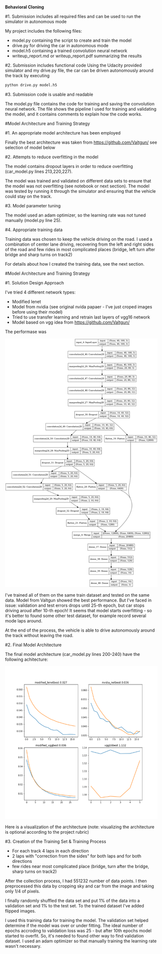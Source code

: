 **Behavioral Cloning** 

[//]: # (Image References)

[image1]: ./images/fitting.png "Visualization"
[image2]: ./images/model.png "Visualization"




#1. Submission includes all required files and can be used to run the simulator in autonomous mode

My project includes the following files:
* model.py containing the script to create and train the model
* drive.py for driving the car in autonomous mode
* model.h5 containing a trained convolution neural network 
* writeup_report.md or writeup_report.pdf summarizing the results

#2. Submission includes functional code
Using the Udacity provided simulator and my drive.py file, the car can be driven autonomously around the track by executing 
```sh
python drive.py model.h5
```

#3. Submission code is usable and readable

The model.py file contains the code for training and saving the convolution neural network. The file shows the pipeline I used for training and validating the model, and it contains comments to explain how the code works.

#Model Architecture and Training Strategy

#1. An appropriate model architecture has been employed

Finally the best architecture was taken from https://github.com/Valtgun/  see selection of model below


#2. Attempts to reduce overfitting in the model

The model contains dropout layers in order to reduce overfitting (car_model.py lines 213,220,227). 

The model was trained and validated on different data sets to ensure that the model was not overfitting (see notebook or next section). The model was tested by running it through the simulator and ensuring that the vehicle could stay on the track.

#3. Model parameter tuning

The model used an adam optimizer, so the learning rate was not tuned manually (model.py line 25).

#4. Appropriate training data

Training data was chosen to keep the vehicle driving on the road. I used a combination of center lane driving, recovering from the left and right sides of the road and few rides in most complicated places (bridge, left turn after bridge and sharp turns on track2)

For details about how I created the training data, see the next section. 

#Model Architecture and Training Strategy

#1. Solution Design Approach

I've tried 4 different network types:
* Modified lenet 
* Model from nvidia (see original nvida papaer - I've just croped images before using their model)
* Tried to use transfer learning and retrain last layers of vgg16 network
* Model based on vgg idea from https://github.com/Valtgun/ 

The performase was


![Performance on different models][image2]

I've trained all of them on the same train dataset and tested on the same data. Model from Valtgun showed the best performance. But I've faced in issue: validation and test errors drops until 25-th epoch, but car stops driving aroud after 10-th epoch! It seems that model starts overfitting - so it's better to found some other test dataset, for example record several mode laps around.

At the end of the process, the vehicle is able to drive autonomously around the track without leaving the road.

#2. Final Model Architecture

The final model architecture (car_model.py lines 200-240) have the following achitecture:
   
![Architecture][image1]

Here is a visualization of the architecture (note: visualizing the architecture is optional according to the project rubric)


#3. Creation of the Training Set & Training Process

* For each track 4 laps in each direction
* 2 laps with "correction from the sides" for both laps and for both directions
* few rides near most complicated place (bridge, turn after the bridge, sharp turns on track2)


After the collection process, I had 551232 number of data points. I then preprocessed this data by cropping sky and car from the image and taking only 1/4 of pixels.

I finally randomly shuffled the data set and put 1% of the data into a validation set and 1% to the test set. To the trained dataset I've added flipped images.

I used this training data for training the model. The validation set helped determine if the model was over or under fitting. The ideal number of epochs accroding to validation loss was 25 - but after 10th epochs model started to overfit. So, it's needed to found other way to find validation dataset. I used an adam optimizer so that manually training the learning rate wasn't necessary.
